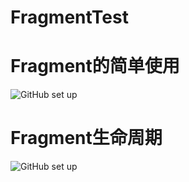 # FragmentTest
# Fragment的简单使用
![GitHub set up](https://dn-epoint.qbox.me/Fragment%E7%9A%84%E7%AE%80%E5%8D%95%E4%BD%BF%E7%94%A8.png)
# Fragment生命周期
![GitHub set up](https://dn-epoint.qbox.me/Fragment%E7%94%9F%E5%91%BD%E5%91%A8%E6%9C%9F.png)
